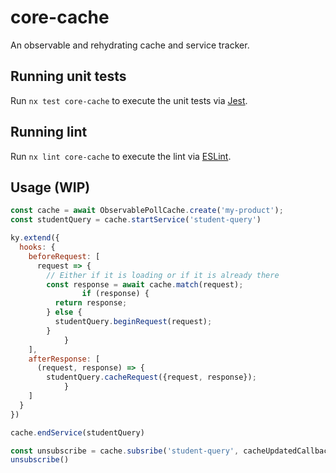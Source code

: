 # core-cache

An observable and rehydrating cache and service tracker.

## Running unit tests

Run `nx test core-cache` to execute the unit tests via [Jest](https://jestjs.io).

## Running lint

Run `nx lint core-cache` to execute the lint via [ESLint](https://eslint.org/).

## Usage (WIP)

```js
const cache = await ObservablePollCache.create('my-product');
const studentQuery = cache.startService('student-query')

ky.extend({
  hooks: {
    beforeRequest: [
      request => {
        // Either if it is loading or if it is already there
        const response = await cache.match(request);
				if (response) {
          return response;
        } else {
          studentQuery.beginRequest(request);
        }
			}
    ],
    afterResponse: [
      (request, response) => {
        studentQuery.cacheRequest({request, response});
			}
    ]
  }
})

cache.endService(studentQuery)

const unsubscribe = cache.subsribe('student-query', cacheUpdatedCallback);
unsubscribe()
```
